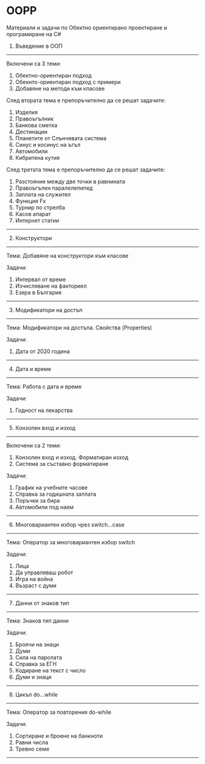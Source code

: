 # OOPP
Материали и задачи по Обектно ориентирано проектиране и програмиране на C#

1. Въведение в ООП
--------------------------------------------------------------------
Включени са 3 теми:
1) Обектно-ориентиран подход
2) Обекнто-ориентиран подход с примери
3) Добавяне на методи към класове

След втората тема е препоръчително да се решат задачите:
1. Изделия
2. Правоъгълник
3. Банкова сметка
4. Дестинации
5. Планетите от Слънчевата система
6. Синус и косинус на ъгъл
7. Автомобили
8. Кибритена кутия

След третата тема е препоръчително да се решат задачите:
1. Разстояние между две точки в равнината
2. Правоъгълен паралелепипед
3. Заплата на служител
4. Функция Fx
5. Турнир по стрелба
6. Касов апарат
7. Интернет статии
---------------------------------------------------------------------
2. Конструктори
---------------------------------------------------------------------
Тема: Добавяне на конструктори към класове

Задачи:
1. Интервал от време
2. Изчисляване на факториел
3. Езера в България
----------------------------------------------------------------------
3. Модификатори на достъп
----------------------------------------------------------------------
Тема: Модификатори на достъпа. Свойства (Properties)

Задачи:
1. Дата от 2020 година
----------------------------------------------------------------------
4. Дата и време
----------------------------------------------------------------------
Тема: Работа с дата и време

Задачи:
1. Годност на лекарства
----------------------------------------------------------------------
5. Конзолен вход и изход
----------------------------------------------------------------------
Включени са 2 теми:
1) Конзолен вход и изход. Форматиран изход
2) Система за съставно форматиране

Задачи:
1. График на учебните часове
2. Справка за годишната заплата
3. Поръчки за бира
4. Автомобили под наем
-----------------------------------------------------------------------
6. Многовариантен избор чрез switch...case
-----------------------------------------------------------------------
Тема: Оператор за многовариантен избор switch

Задачи:
1. Лица
2. Да управляваш робот
3. Игра на война
4. Възраст с думи
------------------------------------------------------------------------
7. Данни от знаков тип
------------------------------------------------------------------------
Тема: Знаков тип данни

Задачи:
1. Броячи на знаци
2. Думи
3. Сила на паролата
4. Справка за ЕГН
5. Кодиране на текст с число
6. Думи и знаци
-------------------------------------------------------------------------
8. Цикъл do...while
-------------------------------------------------------------------------
Тема: Оператор за повторения do-while

Задачи:
1. Сортиране и броене на банкноти
2. Равни числа
3. Тревно семе
--------------------------------------------------------------------------
